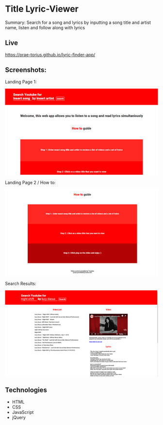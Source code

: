 # Title Lyric-Viewer

Summary: Search for a song and lyrics by inputting a song title and artist name, listen and follow along with lyrics

## Live
https://prae-torius.github.io/lyric-finder-app/

## Screenshots:
Landing Page 1:

![landing page](screenshots/lyric-app-screen-1.jpg)

Landing Page 2 / How to:

![how to](screenshots/lyric-app-screen-2.jpg)

Search Results:

![search results](screenshots/lyric-app-screen-3.jpg)

## Technologies
* HTML
* CSS
* JavaScript
* jQuery
